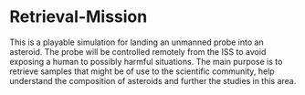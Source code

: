 # Retrieval-Mission
This is a playable simulation for landing an unmanned probe into an asteroid. The probe will be controlled remotely from the ISS to avoid exposing a human to possibly harmful situations.  The main purpose is to retrieve samples that might be of use to the scientific community, help understand the composition of asteroids and further the studies in this area.
